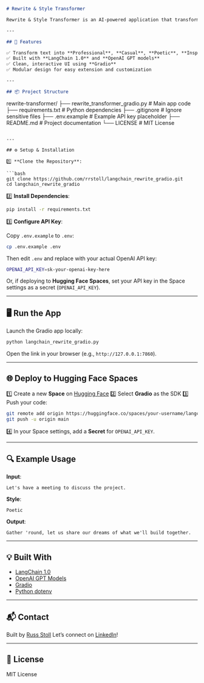 ```markdown
# Rewrite & Style Transformer

Rewrite & Style Transformer is an AI-powered application that transforms text into different tones and writing styles using LangChain 1.0, OpenAI GPT models, and Gradio. This tool demonstrates practical AI workflows by combining prompt templates, language models, and a user-friendly interface.

---

## 🚀 Features

✅ Transform text into **Professional**, **Casual**, **Poetic**, **Inspirational** or **Goblin** styles  
✅ Built with **LangChain 1.0** and **OpenAI GPT models**  
✅ Clean, interactive UI using **Gradio**  
✅ Modular design for easy extension and customization  

---

## 📦 Project Structure

```
rewrite-transformer/
├── rewrite\_transformer\_gradio.py    # Main app code
├── requirements.txt                 # Python dependencies
├── .gitignore                       # Ignore sensitive files
├── .env.example                     # Example API key placeholder
├── README.md                        # Project documentation
└── LICENSE                          # MIT License
```

---

## ⚙️ Setup & Installation

1️⃣ **Clone the Repository**:

```bash
git clone https://github.com/rrstoll/langchain_rewrite_gradio.git
cd langchain_rewrite_gradio
````

2️⃣ **Install Dependencies**:

```bash
pip install -r requirements.txt
```

3️⃣ **Configure API Key**:

Copy `.env.example` to `.env`:

```bash
cp .env.example .env
```

Then edit `.env` and replace with your actual OpenAI API key:

```bash
OPENAI_API_KEY=sk-your-openai-key-here
```

Or, if deploying to **Hugging Face Spaces**, set your API key in the Space settings as a secret (`OPENAI_API_KEY`).

---

## 🖥️ Run the App

Launch the Gradio app locally:

```bash
python langchain_rewrite_gradio.py
```

Open the link in your browser (e.g., `http://127.0.0.1:7860`).

---

## 🌐 Deploy to Hugging Face Spaces

1️⃣ Create a new **Space** on [Hugging Face](https://huggingface.co/spaces)
2️⃣ Select **Gradio** as the SDK
3️⃣ Push your code:

```bash
git remote add origin https://huggingface.co/spaces/your-username/langchain_rewrite_gradio
git push -u origin main
```

4️⃣ In your Space settings, add a **Secret** for `OPENAI_API_KEY`.

---

## 🔍 Example Usage

**Input**:

```
Let's have a meeting to discuss the project.
```

**Style**:

```
Poetic
```

**Output**:

```
Gather 'round, let us share our dreams of what we'll build together.
```

---

## 💡 Built With

* [LangChain 1.0](https://python.langchain.com)
* [OpenAI GPT Models](https://platform.openai.com)
* [Gradio](https://gradio.app)
* [Python dotenv](https://pypi.org/project/python-dotenv/)

---

## 📬 Contact

Built by [Russ Stoll](https://www.russinmotion.com/)
Let’s connect on [LinkedIn](https://www.linkedin.com/in/russellstoll/)!

---

## 📄 License

MIT License

```